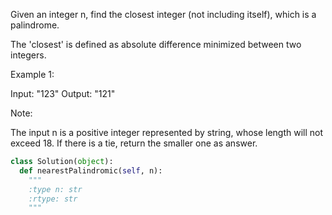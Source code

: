 Given an integer n, find the closest integer (not including itself), which is a palindrome. 

The 'closest' is defined as absolute difference minimized between two integers.

Example 1:

Input: "123"
Output: "121"



Note:

The input n is a positive integer represented by string, whose length will not exceed 18.
If there is a tie, return the smaller one as answer.




```python
class Solution(object):
  def nearestPalindromic(self, n):
    """
    :type n: str
    :rtype: str
    """
```
